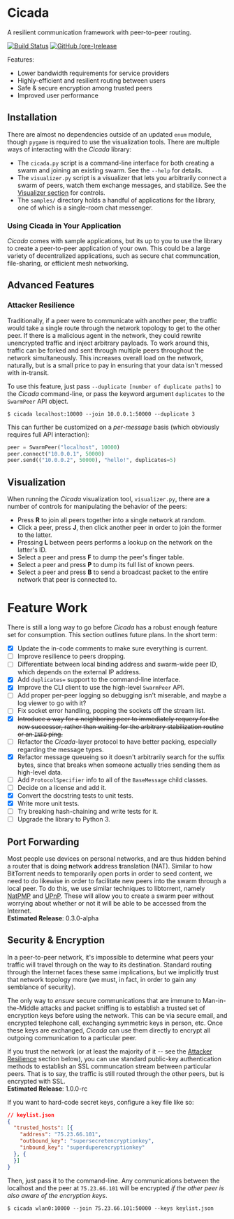 # Cicada #
A resilient communication framework with peer-to-peer routing.

[![Build Status](https://travis-ci.org/Shaptic/Cicada.svg?branch=master)](https://travis-ci.org/Shaptic/Cicada) [![GitHub (pre-)release](https://img.shields.io/github/release/Shaptic/Cicada/all.svg)](https://github.com/Shaptic/Cicada/releases)

Features:

  - Lower bandwidth requirements for service providers
  - Highly-efficient and resilient routing between users
  - Safe & secure encryption among trusted peers
  - Improved user performance

## Installation ##
There are almost no dependencies outside of an updated `enum` module, though `pygame` is required to use the visualization tools. There are multiple ways of interacting with the _Cicada_ library:

  - The `cicada.py` script is a command-line interface for both creating a swarm and joining an existing swarm. See the `--help` for details.
  - The `visualizer.py` script is a visualizer that lets you arbitrarily connect a swarm of peers, watch them exchange messages, and stabilize. See the [Visualizer section](#visualizer) for controls.
  - The `samples/` directory holds a handful of applications for the library, one of which is a single-room chat messenger.

### Using Cicada in Your Application ###
_Cicada_ comes with sample applications, but its up to you to use the library to create a peer-to-peer application of your own. This could be a large variety of decentralized applications, such as secure chat communcation, file-sharing, or efficient mesh networking.

## Advanced Features ##

### Attacker Resilience ###
Traditionally, if a peer were to communicate with another peer, the traffic would take a single route through the network topology to get to the other peer. If there is a malicious agent in the network, they could rewrite unencrypted traffic and inject arbitrary payloads. To work around this, traffic can be forked and sent through multiple peers throughout the network simultaneously. This increases overall load on the network, naturally, but is a small price to pay in ensuring that your data isn't messed with in-transit.

To use this feature, just pass `--duplicate [number of duplicate paths]` to the _Cicada_ command-line, or pass the keyword argument `duplicates` to the `SwarmPeer` API object.

    $ cicada localhost:10000 --join 10.0.0.1:50000 --duplicate 3

This can further be customized on a _per-message_ basis (which obviously requires full API interaction):

```python
peer = SwarmPeer("localhost", 10000)
peer.connect("10.0.0.1", 50000)
peer.send(("10.0.0.2", 50000), "hello!", duplicates=5)
```

## Visualization ##
When running the _Cicada_ visualization tool, `visualizer.py`, there are a number of controls for manipulating the behavior of the peers:

  - Press **R** to join all peers together into a single network at random.
  - Click a peer, press **J**, then click another peer in order to join the former to the latter.
  - Pressing **L** between peers performs a lookup on the network on the latter's ID.
  - Select a peer and press **F** to dump the peer's finger table.
  - Select a peer and press **P** to dump its full list of known peers.
  - Select a peer and press **B** to send a broadcast packet to the entire network that peer is connected to.

# Feature Work #
There is still a long way to go before _Cicada_ has a robust enough feature set for consumption. This section outlines future plans. In the short term:

  - [x] Update the in-code comments to make sure everything is current.
  - [ ] Improve resilience to peers dropping.
  - [ ] Differentiate between local binding address and swarm-wide peer ID, which depends on the external IP address.
  - [x] Add `duplicates=` support to the command-line interface.
  - [x] Improve the CLI client to use the high-level `SwarmPeer` API.
  - [ ] Add proper per-peer logging so debugging isn't miserable, and maybe a log viewer to go with it?
  - [ ] Fix socket error handling, popping the sockets off the stream list.
  - [x] ~~Introduce a way for a neighboring peer to immediately requery for the new successor, rather than waiting for the arbitrary stabilization routine or an `INFO` ping.~~
  - [ ] Refactor the _Cicada_-layer protocol to have better packing, especially regarding the message types.
  - [x] Refactor message queueing so it doesn't arbitrarily search for the suffix bytes, since that breaks when someone actually tries sending them as high-level data.
  - [ ] Add `ProtocolSpecifier` info to all of the `BaseMessage` child classes.
  - [ ] Decide on a license and add it.
  - [x] Convert the docstring tests to unit tests.
  - [x] Write more unit tests.
  - [ ] Try breaking hash-chaining and write tests for it.
  - [ ] Upgrade the library to Python 3.

## Port Forwarding ##
Most people use devices on personal networks, and are thus hidden behind a router that is doing **n**etwork **a**ddress **t**ranslation (NAT). Similar to how BitTorrent needs to temporarily open ports in order to seed content, we need to do likewise in order to facilitate new peers into the swarm through a local peer. To do this, we use similar techniques to libtorrent, namely [NatPMP](https://tools.ietf.org/html/rfc6886) and [UPnP](https://tools.ietf.org/html/rfc6970). These will allow you to create a swarm peer without worrying about whether or not it will be able to be accessed from the Internet.  
**Estimated Release**: 0.3.0-alpha

## Security & Encryption ##
In a peer-to-peer network, it's impossible to determine what peers your traffic will travel through on the way to its destination. Standard routing through the Internet faces these same implications, but we implicitly trust that network topology more (we must, in fact, in order to gain any semblance of security).

The only way to _ensure_ secure communications that are immune to Man-in-the-Middle attacks and packet sniffing is to establish a trusted set of encryption keys before using the network. This can be via secure email, and encrypted telephone call, exchanging symmetric keys in person, etc. Once these keys are exchanged, _Cicada_ can use them directly to encrypt all outgoing communication to a particular peer.

If you trust the network (or at least the majority of it -- see the [Attacker Resilience](#attacker-resilience) section below), you can use standard public-key authentication methods to establish an SSL communcation stream between particular peers. That is to say, the traffic is still routed through the other peers, but is encrypted with SSL.  
**Estimated Release**: 1.0.0-rc

If you want to hard-code secret keys, configure a key file like so:

```json
// keylist.json
{
  "trusted_hosts": [{
    "address": "75.23.66.101",
    "outbound_key": "supersecretencryptionkey",
    "inbound_key": "superduperencryptionkey"
  }, {
  }]
}
```

Then, just pass it to the command-line. Any communications between the localhost and the peer at `75.23.66.101` will be encrypted _if the other peer is also aware of the encryption keys_.

    $ cicada wlan0:10000 --join 75.23.66.101:50000 --keys keylist.json

